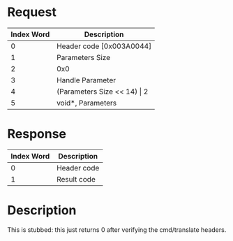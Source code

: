 # Request

| Index Word | Description                    |
|------------|--------------------------------|
| 0          | Header code \[0x003A0044\]     |
| 1          | Parameters Size                |
| 2          | 0x0                            |
| 3          | Handle Parameter               |
| 4          | (Parameters Size \<\< 14) \| 2 |
| 5          | void\*, Parameters             |

# Response

| Index Word | Description |
|------------|-------------|
| 0          | Header code |
| 1          | Result code |

# Description

This is stubbed: this just returns 0 after verifying the cmd/translate
headers.